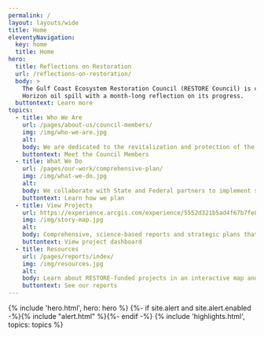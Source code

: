 ```yaml
---
permalink: /
layout: layouts/wide
title: Home
eleventyNavigation:
  key: home
  title: Home
hero:
  title: Reflections on Restoration
  url: /reflections-on-restoration/
  body: >
    The Gulf Coast Ecosystem Restoration Council (RESTORE Council) is commemorating 15 years since the Deepwater 
    Horizon oil spill with a month-long reflection on its progress.
  buttontext: Learn more
topics:
  - title: Who We Are
    url: /pages/about-us/council-members/
    img: /img/who-we-are.jpg
    alt:
    body: We are dedicated to the revitalization and protection of the natural and economic resources of the Gulf Coast.
    buttontext: Meet the Council Members
  - title: What We Do
    url: /pages/our-work/comprehensive-plan/
    img: /img/what-we-do.jpg
    alt:
    body: We collaborate with State and Federal partners to implement science-based projects that restore critical habitats, improve water quality, and enhance coastal resilience across the Gulf Coast.
    buttontext: Learn how we plan
  - title: View Projects
    url: https://experience.arcgis.com/experience/5552d321b5ad4f67b7fe8d23cbc24676
    img: /img/story-map.jpg
    alt:
    body: Comprehensive, science-based reports and strategic plans that outline restoration goals, project funding allocations, and progress assessments for ecosystem recovery along the Gulf Coast.
    buttontext: View project dashboard
  - title: Resources
    url: /pages/reports/index/
    img: /img/resources.jpg
    alt:
    body: Learn about RESTORE-funded projects in an interactive map and dashboard.
    buttontext: See our reports
---
```


{% include 'hero.html', hero: hero %}
{%- if site.alert and site.alert.enabled -%}{% include "alert.html" %}{%- endif -%}
{% include 'highlights.html', topics: topics %}
